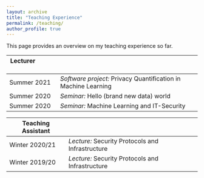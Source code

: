 ```yaml
---
layout: archive
title: "Teaching Experience"
permalink: /teaching/
author_profile: true
---
```


This page provides an overview on my teaching experience so far.


| Lecturer &nbsp; &nbsp; &nbsp; &nbsp; &nbsp;&nbsp; &nbsp; &nbsp; &nbsp;           |                                                               |
| ---------          |:---------                                                      |
| Summer 2021        | *Software project:* Privacy Quantification in Machine Learning |
| Summer 2020        | *Seminar:* Hello (brand new data) world                        |
| Summer 2020        | *Seminar:* Machine Learning and IT-Security                    |

| Teaching Assistant |                                                               |
| ---------          |:---------                                                      |
| Winter 2020/21     | *Lecture:* Security Protocols and Infrastructure     &nbsp; &nbsp; &nbsp;          |
| Winter 2019/20     | *Lecture:* Security Protocols and Infrastructure               |



